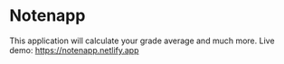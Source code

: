 # Notenapp
This application will calculate your grade average and much more.
Live demo: https://notenapp.netlify.app
